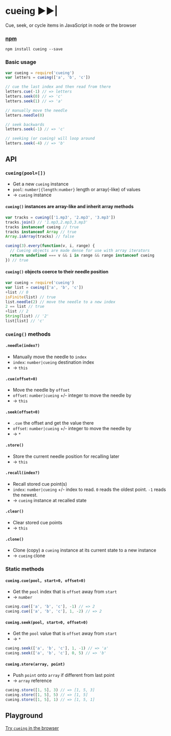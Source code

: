 # cueing &#9658;&#9658;|
Cue, seek, or cycle items in JavaScript in node or the browser

### [npm](https://www.npmjs.com/package/cueing)
```
npm install cueing --save
```

### Basic usage

```js
var cueing = require('cueing')
var letters = cueing(['a', 'b', 'c'])

// cue the last index and then read from there
letters.cue(-1) // => letters
letters.seek(0) // => 'c'
letters.seek(1) // => 'a'

// manually move the needle
letters.needle(0)

// seek backwards
letters.seek(-1) // => 'c'

// seeking (or cueing) will loop around
letters.seek(-4) // => 'b'
```

## API

### `cueing(pool=[])`
- Get a new `cueing` instance
- `pool`: `number|{length:number}` length or array(-like) of values
- &rarr; `cueing` instance

#### `cueing()` instances are array-like and inherit array methods

```js
var tracks = cueing(['1.mp3', '2.mp3', '3.mp3'])
tracks.join() // '1.mp3,2.mp3,3.mp3'
tracks instanceof cueing // true
tracks instanceof Array // true
Array.isArray(tracks) // false

cueing(3).every(function(v, i, range) {
  // Cueing objects are made dense for use with array iterators
  return undefined === v && i in range && range instanceof cueing
}) // true
```

#### `cueing()` objects coerce to their needle position

```js
var cueing = require('cueing')
var list = cueing(['a', 'b', 'c'])
+list // 0
isFinite(list) // true
list.needle(2) // move the needle to a new index
2 == list // true
+list // 2
String(list) // '2'
list[list] // 'c'
```

### `cueing()` methods

#### `.needle(index?)`
- Manually move the needle to `index`
- `index`: `number|cueing` destination index
- &rarr; `this`

#### `.cue(offset=0)`
- Move the needle by `offset`
- `offset`: `number|cueing` +/- integer to move the needle by
- &rarr; `this`

#### `.seek(offset=0)`
- `.cue` the offset and get the value there
- `offset`: `number|cueing` +/- integer to move the needle by
- &rarr; `*`

#### `.store()`
- Store the current needle position for recalling later
- &rarr; `this`

#### `.recall(index?)`
- Recall stored cue point(s)
- `index`: `number|cueing` +/- index to read. `0` reads the oldest point. `-1` reads the newest.
- &rarr; `cueing` instance at recalled state

#### `.clear()`
- Clear stored cue points
- &rarr; `this`

#### `.clone()`
- Clone (copy) a `cueing` instance at its current state to a new instance
- &rarr; `cueing` clone

### Static methods

#### `cueing.cue(pool, start=0, offset=0)`
- Get the `pool` index that is `offset` away from `start`
- &rarr; `number`

```js
cueing.cue(['a', 'b', 'c'], -1) // => 2
cueing.cue(['a', 'b', 'c'], 1, -2) // => 2
```

#### `cueing.seek(pool, start=0, offset=0)`
- Get the `pool` value that is `offset` away from `start`
- &rarr; `*`

```js
cueing.seek(['a', 'b', 'c'], 1, -1) // => 'a'
cueing.seek(['a', 'b', 'c'], 0, 5) // => 'b'
```

#### `cueing.store(array, point)`
- Push `point` onto `array` if different from last point
- &rarr; `array` reference

```js
cueing.store([1, 5], 3) // => [1, 5, 3]
cueing.store([1, 5], 5) // => [1, 5]
cueing.store([1, 5], 1) // => [1, 5, 1]
```

## Playground
[Try `cueing` in the browser](http://ryanve.github.io/cueing/)
